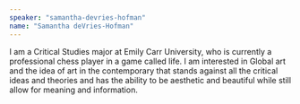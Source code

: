 ```yaml
---
speaker: "samantha-devries-hofman"
name: "Samantha deVries-Hofman"
---
```


I am a Critical Studies major at Emily Carr University, who is currently a
professional chess player in a game called life. I am interested in Global art
and the idea of art in the contemporary that stands against all the critical
ideas and theories and has the ability to be aesthetic and beautiful while
still allow for meaning and information.
